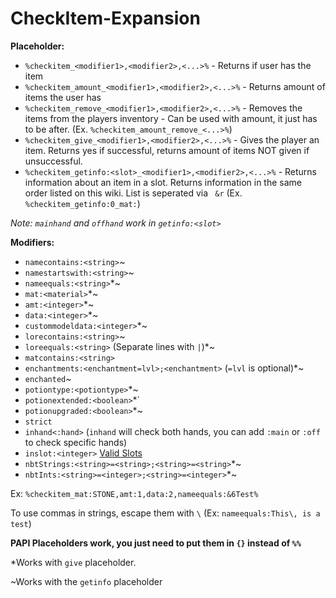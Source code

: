 # CheckItem-Expansion

**Placeholder:**
- `%checkitem_<modifier1>,<modifier2>,<...>%` - Returns if user has the item
- `%checkitem_amount_<modifier1>,<modifier2>,<...>%` - Returns amount of items the user has
- `%checkitem_remove_<modifier1>,<modifier2>,<...>%` - Removes the items from the players inventory - Can be used with amount, it just has to be after. (Ex. `%checkitem_amount_remove_<...>%`)
- `%checkitem_give_<modifier1>,<modifier2>,<...>%` - Gives the player an item. Returns yes if successful, returns amount of items NOT given if unsuccessful.
- `%checkitem_getinfo:<slot>_<modifier1>,<modifier2>,<...>%` - Returns information about an item in a slot. Returns information in the same order listed on this wiki. List is seperated via ` &r` (Ex. `%checkitem_getinfo:0_mat:`)

*Note: `mainhand` and `offhand` work in `getinfo:<slot>`*

**Modifiers:**
- `namecontains:<string>`~
- `namestartswith:<string>`~
- `nameequals:<string>`*~
- `mat:<material>`*~
- `amt:<integer>`*~
- `data:<integer>`*~
- `custommodeldata:<integer>`*~
- `lorecontains:<string>`~
- `loreequals:<string>` (Separate lines with `|`)*~
- `matcontains:<string>`
- `enchantments:<enchantment=lvl>;<enchantment>` (`=lvl` is optional)*~
- `enchanted`~
- `potiontype:<potiontype>`*~
- `potionextended:<boolean>`*`
- `potionupgraded:<boolean>`*~
- `strict`
- `inhand<:hand>` (`inhand` will check both hands, you can add `:main` or `:off` to check specific hands)
- `inslot:<integer>` [Valid Slots](https://proxy.spigotmc.org/d3e11b631e22f45fc07c3fcd1c7000b2245fed78?url=http%3A%2F%2Fi.imgur.com%2F3YCrfC8.png)
- `nbtStrings:<string>=<string>;<string>=<string>`*~
- `nbtInts:<string>=<integer>;<string>=<integer>`*~


Ex: `%checkitem_mat:STONE,amt:1,data:2,nameequals:&6Test%`

To use commas in strings, escape them with `\` (Ex: `nameequals:This\, is a test`)

**PAPI Placeholders work, you just need to put them in `{}` instead of `%%`**

*Works with `give` placeholder.

~Works with the `getinfo` placeholder